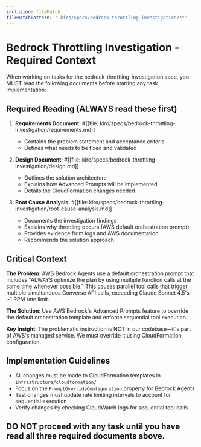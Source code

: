 ```yaml
---
inclusion: fileMatch
fileMatchPattern: '.kiro/specs/bedrock-throttling-investigation/**'
---
```


# Bedrock Throttling Investigation - Required Context

When working on tasks for the bedrock-throttling-investigation spec, you MUST read the following documents before starting any task implementation:

## Required Reading (ALWAYS read these first)

1. **Requirements Document**: #[[file:.kiro/specs/bedrock-throttling-investigation/requirements.md]]
   - Contains the problem statement and acceptance criteria
   - Defines what needs to be fixed and validated

2. **Design Document**: #[[file:.kiro/specs/bedrock-throttling-investigation/design.md]]
   - Outlines the solution architecture
   - Explains how Advanced Prompts will be implemented
   - Details the CloudFormation changes needed

3. **Root Cause Analysis**: #[[file:.kiro/specs/bedrock-throttling-investigation/root-cause-analysis.md]]
   - Documents the investigation findings
   - Explains why throttling occurs (AWS default orchestration prompt)
   - Provides evidence from logs and AWS documentation
   - Recommends the solution approach

## Critical Context

**The Problem**: AWS Bedrock Agents use a default orchestration prompt that includes "ALWAYS optimize the plan by using multiple function calls at the same time whenever possible." This causes parallel tool calls that trigger multiple simultaneous Converse API calls, exceeding Claude Sonnet 4.5's ~1 RPM rate limit.

**The Solution**: Use AWS Bedrock's Advanced Prompts feature to override the default orchestration template and enforce sequential tool execution.

**Key Insight**: The problematic instruction is NOT in our codebase—it's part of AWS's managed service. We must override it using CloudFormation configuration.

## Implementation Guidelines

- All changes must be made to CloudFormation templates in `infrastructure/cloudformation/`
- Focus on the `PromptOverrideConfiguration` property for Bedrock Agents
- Test changes must update rate limiting intervals to account for sequential execution
- Verify changes by checking CloudWatch logs for sequential tool calls

## DO NOT proceed with any task until you have read all three required documents above.

